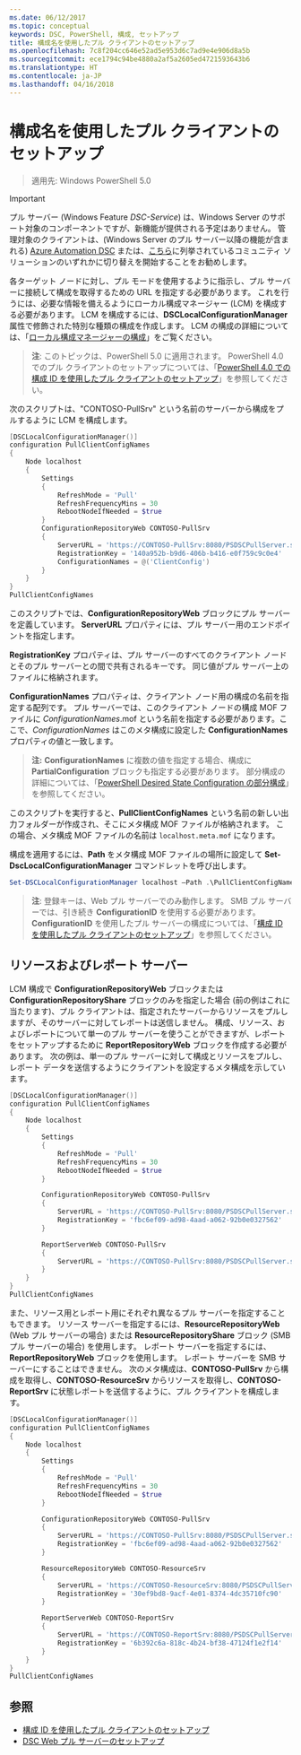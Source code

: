 ```yaml
---
ms.date: 06/12/2017
ms.topic: conceptual
keywords: DSC, PowerShell, 構成, セットアップ
title: 構成名を使用したプル クライアントのセットアップ
ms.openlocfilehash: 7c8f204cc646e52ad5e953d6c7ad9e4e906d8a5b
ms.sourcegitcommit: ece1794c94be4880a2af5a2605ed4721593643b6
ms.translationtype: HT
ms.contentlocale: ja-JP
ms.lasthandoff: 04/16/2018
---
```

# <a name="setting-up-a-pull-client-using-configuration-names"></a>構成名を使用したプル クライアントのセットアップ

> 適用先: Windows PowerShell 5.0

> [!IMPORTANT]
> プル サーバー (Windows Feature *DSC-Service*) は、Windows Server のサポート対象のコンポーネントですが、新機能が提供される予定はありません。 管理対象のクライアントは、(Windows Server のプル サーバー以降の機能が含まれる) [Azure Automation DSC](/azure/automation/automation-dsc-getting-started) または、[こちら](pullserver.md#community-solutions-for-pull-service)に列挙されているコミュニティ ソリューションのいずれかに切り替えを開始することをお勧めします。

各ターゲット ノードに対し、プル モードを使用するように指示し、プル サーバーに接続して構成を取得するための URL を指定する必要があります。
これを行うには、必要な情報を備えるようにローカル構成マネージャー (LCM) を構成する必要があります。
LCM を構成するには、**DSCLocalConfigurationManager** 属性で修飾された特別な種類の構成を作成します。
LCM の構成の詳細については、「[ローカル構成マネージャーの構成](metaConfig.md)」をご覧ください。

> **注**: このトピックは、PowerShell 5.0 に適用されます。
PowerShell 4.0 でのプル クライアントのセットアップについては、「[PowerShell 4.0 での構成 ID を使用したプル クライアントのセットアップ](pullClientConfigID4.md)」を参照してください。

次のスクリプトは、"CONTOSO-PullSrv" という名前のサーバーから構成をプルするように LCM を構成します。

```powershell
[DSCLocalConfigurationManager()]
configuration PullClientConfigNames
{
    Node localhost
    {
        Settings
        {
            RefreshMode = 'Pull'
            RefreshFrequencyMins = 30
            RebootNodeIfNeeded = $true
        }
        ConfigurationRepositoryWeb CONTOSO-PullSrv
        {
            ServerURL = 'https://CONTOSO-PullSrv:8080/PSDSCPullServer.svc'
            RegistrationKey = '140a952b-b9d6-406b-b416-e0f759c9c0e4'
            ConfigurationNames = @('ClientConfig')
        }
    }
}
PullClientConfigNames
```

このスクリプトでは、**ConfigurationRepositoryWeb** ブロックにプル サーバーを定義しています。
**ServerURL** プロパティには、プル サーバー用のエンドポイントを指定します。

**RegistrationKey** プロパティは、プル サーバーのすべてのクライアント ノードとそのプル サーバーとの間で共有されるキーです。
同じ値がプル サーバー上のファイルに格納されます。

**ConfigurationNames** プロパティは、クライアント ノード用の構成の名前を指定する配列です。
プル サーバーでは、このクライアント ノードの構成 MOF ファイルに *ConfigurationNames*.mof という名前を指定する必要があります。ここで、*ConfigurationNames* はこのメタ構成に設定した **ConfigurationNames** プロパティの値と一致します。

>**注:** **ConfigurationNames** に複数の値を指定する場合、構成に **PartialConfiguration** ブロックも指定する必要があります。
部分構成の詳細については、「[PowerShell Desired State Configuration の部分構成](partialConfigs.md)」を参照してください。

このスクリプトを実行すると、**PullClientConfigNames** という名前の新しい出力フォルダーが作成され、そこにメタ構成 MOF ファイルが格納されます。
この場合、メタ構成 MOF ファイルの名前は `localhost.meta.mof` になります。

構成を適用するには、**Path** をメタ構成 MOF ファイルの場所に設定して **Set-DscLocalConfigurationManager** コマンドレットを呼び出します。

```powershell
Set-DSCLocalConfigurationManager localhost –Path .\PullClientConfigNames –Verbose.
```

> **注**: 登録キーは、Web プル サーバーでのみ動作します。
SMB プル サーバーでは、引き続き **ConfigurationID** を使用する必要があります。
**ConfigurationID** を使用したプル サーバーの構成については、「[構成 ID を使用したプル クライアントのセットアップ](PullClientConfigNames.md)」を参照してください。

## <a name="resource-and-report-servers"></a>リソースおよびレポート サーバー

LCM 構成で **ConfigurationRepositoryWeb** ブロックまたは **ConfigurationRepositoryShare** ブロックのみを指定した場合 (前の例はこれに当たります)、プル クライアントは、指定されたサーバーからリソースをプルしますが、そのサーバーに対してレポートは送信しません。
構成、リソース、およびレポートについて単一のプル サーバーを使うことができますが、レポートをセットアップするために **ReportRepositoryWeb** ブロックを作成する必要があります。
次の例は、単一のプル サーバーに対して構成とリソースをプルし、レポート データを送信するようにクライアントを設定するメタ構成を示しています。

```powershell
[DSCLocalConfigurationManager()]
configuration PullClientConfigNames
{
    Node localhost
    {
        Settings
        {
            RefreshMode = 'Pull'
            RefreshFrequencyMins = 30
            RebootNodeIfNeeded = $true
        }

        ConfigurationRepositoryWeb CONTOSO-PullSrv
        {
            ServerURL = 'https://CONTOSO-PullSrv:8080/PSDSCPullServer.svc'
            RegistrationKey = 'fbc6ef09-ad98-4aad-a062-92b0e0327562'
        }

        ReportServerWeb CONTOSO-PullSrv
        {
            ServerURL = 'https://CONTOSO-PullSrv:8080/PSDSCPullServer.svc'
        }
    }
}
PullClientConfigNames
```

また、リソース用とレポート用にそれぞれ異なるプル サーバーを指定することもできます。
リソース サーバーを指定するには、**ResourceRepositoryWeb** (Web プル サーバーの場合) または **ResourceRepositoryShare** ブロック (SMB プル サーバーの場合) を使用します。
レポート サーバーを指定するには、**ReportRepositoryWeb** ブロックを使用します。
レポート サーバーを SMB サーバーにすることはできません。
次のメタ構成は、**CONTOSO-PullSrv** から構成を取得し、**CONTOSO-ResourceSrv** からリソースを取得し、**CONTOSO-ReportSrv** に状態レポートを送信するように、プル クライアントを構成します。

```powershell
[DSCLocalConfigurationManager()]
configuration PullClientConfigNames
{
    Node localhost
    {
        Settings
        {
            RefreshMode = 'Pull'
            RefreshFrequencyMins = 30
            RebootNodeIfNeeded = $true
        }

        ConfigurationRepositoryWeb CONTOSO-PullSrv
        {
            ServerURL = 'https://CONTOSO-PullSrv:8080/PSDSCPullServer.svc'
            RegistrationKey = 'fbc6ef09-ad98-4aad-a062-92b0e0327562'
        }

        ResourceRepositoryWeb CONTOSO-ResourceSrv
        {
            ServerURL = 'https://CONTOSO-ResourceSrv:8080/PSDSCPullServer.svc'
            RegistrationKey = '30ef9bd8-9acf-4e01-8374-4dc35710fc90'
        }

        ReportServerWeb CONTOSO-ReportSrv
        {
            ServerURL = 'https://CONTOSO-ReportSrv:8080/PSDSCPullServer.svc'
            RegistrationKey = '6b392c6a-818c-4b24-bf38-47124f1e2f14'
        }
    }
}
PullClientConfigNames
```

## <a name="see-also"></a>参照

* [構成 ID を使用したプル クライアントのセットアップ](PullClientConfigNames.md)
* [DSC Web プル サーバーのセットアップ](pullServer.md)